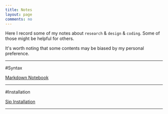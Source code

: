 ```yaml
---
title: Notes
layout: page
comments: no
---
```


Here I record some of my notes about `research` & `design` & `coding`. Some of those might be helpful for others.

It's worth noting that some contents may be biased by my personal preference.

----------
#Syntax

[Markdown Notebook](/notes/markdown-syntax)



----------
#Installation

[Sip Installation](/notes/sip-installation)


----------
